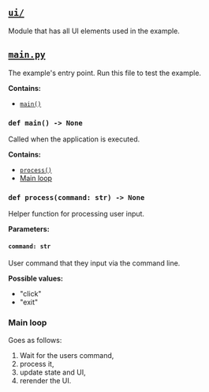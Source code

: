 ## [`ui/`](ui)
Module that has all UI elements used in the example.

## [`main.py`](main.py)
The example's entry point. Run this file to test the example.

**Contains:**
* [`main()`](#def-main---none)

### `def main() -> None`
Called when the application is executed.

**Contains:**
* [`process()`](#def-processcommand-str---none)
* [Main loop](#main-loop)

### `def process(command: str) -> None`
Helper function for processing user input.

**Parameters:**

#### `command: str` 
User command that they input via the command line.

**Possible values:**
* "click"
* "exit"

### Main loop
Goes as follows:
1. Wait for the users command,
2. process it,
3. update state and UI,
4. rerender the UI.